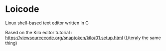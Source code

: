 # Loicode
Linux shell-based text editor written in C

Based on the Kilo editor tutorial : https://viewsourcecode.org/snaptoken/kilo/01.setup.html
(Literaly the same thing)

